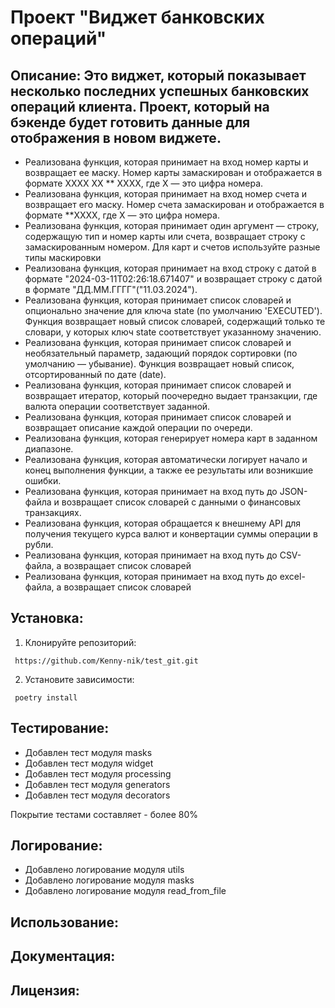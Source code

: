 # Проект "Виджет банковских операций"

## Описание: Это виджет, который показывает несколько последних успешных банковских операций клиента. Проект, который на бэкенде будет готовить данные для отображения в новом виджете.

* Реализована функция, которая принимает на вход номер карты и возвращает ее маску. Номер карты замаскирован и отображается в формате XXXX XX ** XXXX, где X — это цифра номера.
* Реализована функция, которая принимает на вход номер счета и возвращает его маску. Номер счета замаскирован и отображается в формате **XXXX, где X — это цифра номера.
* Реализована функция, которая принимает один аргумент — строку, содержащую тип и номер карты или счета, возвращает строку с замаскированным номером. Для карт и счетов используйте разные типы маскировки
* Реализована функция, которая принимает на вход строку с датой в формате "2024-03-11T02:26:18.671407" и возвращает строку с датой в формате "ДД.ММ.ГГГГ"("11.03.2024").
* Реализована функция, которая принимает список словарей и опционально значение для ключа state (по умолчанию 'EXECUTED'). Функция возвращает новый список словарей, содержащий только те словари, у которых ключ state соответствует указанному значению.
* Реализована функция, которая принимает список словарей и необязательный параметр, задающий порядок сортировки (по умолчанию — убывание). Функция возвращает новый список, отсортированный по дате (date).
* Реализована функция, которая принимает список словарей и возвращает итератор, который поочередно выдает транзакции, где валюта операции соответствует заданной.
* Реализована функция, которая принимает список словарей и возвращает описание каждой операции по очереди.
* Реализована функция, которая генерирует номера карт в заданном диапазоне.
* Реализована функция, которая автоматически логирует начало и конец выполнения функции, а также ее результаты или возникшие ошибки.
* Реализована функция, которая принимает на вход путь до JSON-файла и возвращает список словарей с данными о финансовых транзакциях.
* Реализована функция, которая обращается к внешнему API для получения текущего курса валют и конвертации суммы операции в рубли.
* Реализована функция, которая принимает на вход путь до CSV-файла, а возвращает список словарей
* Реализована функция, которая принимает на вход путь до excel-файла, а возвращает список словарей

## Установка:
1. Клонируйте репозиторий:
```
 https://github.com/Kenny-nik/test_git.git
``` 
2. Установите зависимости:
```
 poetry install
```
## Тестирование:
* Добавлен тест модуля masks
* Добавлен тест модуля widget
* Добавлен тест модуля processing 
* Добавлен тест модуля generators
* Добавлен тест модуля decorators

Покрытие тестами составляет - более 80%

## Логирование:
* Добавлено логирование модуля utils
* Добавлено логирование модуля masks
* Добавлено логирование модуля read_from_file

## Использование:

## Документация:

## Лицензия:

